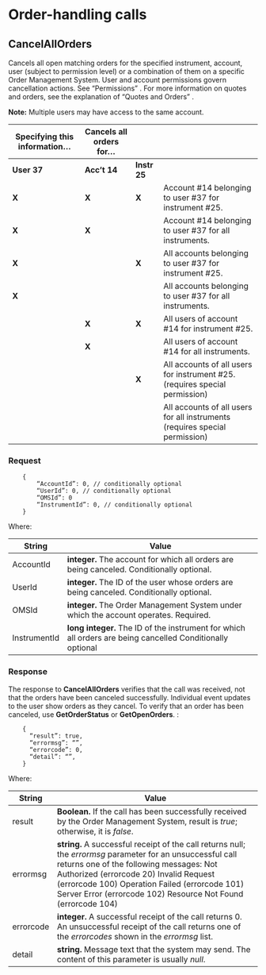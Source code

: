# Order-handling calls




## CancelAllOrders


Cancels all open matching orders for the specified instrument, account, user (subject to permission level) or a combination of them on a specific Order Management System. User and account permissions govern cancellation actions. See “Permissions” . For more information on quotes and orders, see the explanation of “Quotes and Orders” .


**Note:**      Multiple users may have access to the same account.


| **Specifying   this information…** | **Cancels all   orders for…** |                |                                                              |
| ---------------------------------- | ----------------------------- | -------------- | ------------------------------------------------------------ |
| **User   37**                      | **Acc’t   14**                | **Instr   25** |                                                              |
| **X**                              | **X**                         | **X**          | Account #14 belonging to user #37 for instrument #25.        |
| **X**                              | **X**                         |                | Account #14 belonging to user #37 for all instruments.       |
| **X**                              |                               | **X**          | All accounts belonging to user #37 for instrument #25.       |
| **X**                              |                               |                | All accounts belonging to user #37 for all instruments.      |
|                                    | **X**                         | **X**          | All users of account #14 for instrument #25.                 |
|                                    | **X**                         |                | All users of account #14 for all instruments.                |
|                                    |                               | **X**          | All accounts of all users for instrument #25. (requires   special permission) |
|                                    |                               |                | All accounts of all users for all instruments (requires   special permission) |

 

### Request


```
	{
		“AccountId”: 0, // conditionally optional 
		“UserId”: 0, // conditionally optional 
		“OMSId”: 0
		“InstrumentId”: 0, // conditionally optional
	}
```



Where:

| **String**   | **Value**                                                    |
| ------------ | ------------------------------------------------------------ |
| AccountId    | **integer.** The account for   which all orders are being canceled. Conditionally optional. |
| UserId       | **integer.** The ID of the user   whose orders are being canceled. Conditionally optional. |
| OMSId        | **integer.** The Order   Management System under which the account operates. Required. |
| InstrumentId | **long integer.** The ID of the instrument for which all orders are being cancelled Conditionally optional |



### Response

The response to **CancelAllOrders** verifies that the call was received, not that the orders have been canceled successfully. Individual event updates to the user show orders as they cancel. To verify that an order has been canceled, use **GetOrderStatus** or **GetOpenOrders**. :

```
    {
      “result”: true, 
      “errormsg”: “”, 
      “errorcode”: 0, 
      “detail”: “”,
    }
```

 

Where:

| **String** | **Value**                                                    |
| ---------- | ------------------------------------------------------------ |
| result     | **Boolean.**   If   the call has been successfully received by the Order Management   System, result is *true*; otherwise, it is *false*. |
| errormsg   | **string.** A   successful receipt of the call returns null; the *errormsg* parameter for an unsuccessful call returns one of the   following messages:   Not   Authorized (errorcode 20) Invalid Request (errorcode 100) Operation Failed   (errorcode 101) Server Error (errorcode 102)   Resource Not Found (errorcode 104) |
| errorcode  | **integer.** A   successful receipt of the call returns 0. An unsuccessful receipt of the call   returns one of the *errorcodes* shown   in the *errormsg* list. |
| detail     | **string.** Message   text that the system may send. The content of this parameter is usually *null*. |